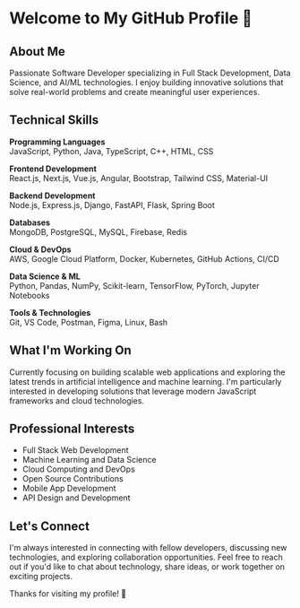# Welcome to My GitHub Profile 👋

## About Me

Passionate Software Developer specializing in Full Stack Development, Data Science, and AI/ML technologies. I enjoy building innovative solutions that solve real-world problems and create meaningful user experiences.

## Technical Skills

**Programming Languages**  
JavaScript, Python, Java, TypeScript, C++, HTML, CSS

**Frontend Development**  
React.js, Next.js, Vue.js, Angular, Bootstrap, Tailwind CSS, Material-UI

**Backend Development**  
Node.js, Express.js, Django, FastAPI, Flask, Spring Boot

**Databases**  
MongoDB, PostgreSQL, MySQL, Firebase, Redis

**Cloud & DevOps**  
AWS, Google Cloud Platform, Docker, Kubernetes, GitHub Actions, CI/CD

**Data Science & ML**  
Python, Pandas, NumPy, Scikit-learn, TensorFlow, PyTorch, Jupyter Notebooks

**Tools & Technologies**  
Git, VS Code, Postman, Figma, Linux, Bash

## What I'm Working On

Currently focusing on building scalable web applications and exploring the latest trends in artificial intelligence and machine learning. I'm particularly interested in developing solutions that leverage modern JavaScript frameworks and cloud technologies.

## Professional Interests

- Full Stack Web Development
- Machine Learning and Data Science
- Cloud Computing and DevOps
- Open Source Contributions
- Mobile App Development
- API Design and Development

## Let's Connect

I'm always interested in connecting with fellow developers, discussing new technologies, and exploring collaboration opportunities. Feel free to reach out if you'd like to chat about technology, share ideas, or work together on exciting projects.

Thanks for visiting my profile! 🚀
